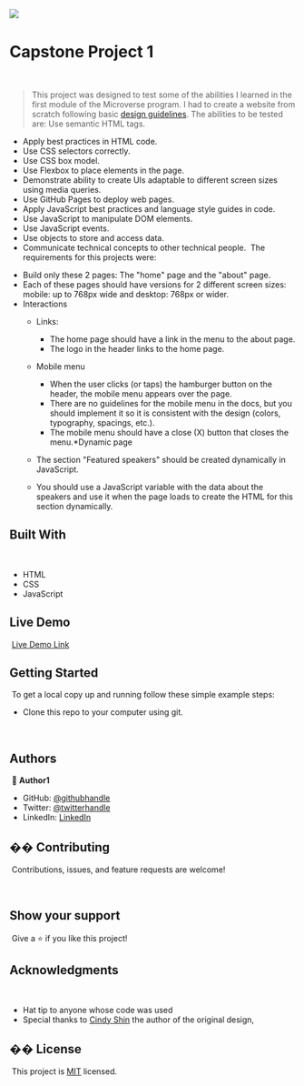 ![](https://img.shields.io/badge/Microverse-blueviolet)
​
# Capstone Project 1
​
> This project was designed to test some of the abilities I learned in the first module of the Microverse program. I had to create a website from scratch following basic [design guidelines](https://www.behance.net/gallery/29845175/CC-Global-Summit-2015). The abilities to be tested are: Use semantic HTML tags.
- Apply best practices in HTML code.
- Use CSS selectors correctly.
- Use CSS box model.
- Use Flexbox to place elements in the page.
- Demonstrate ability to create UIs adaptable to different screen sizes using media queries.
- Use GitHub Pages to deploy web pages.
- Apply JavaScript best practices and language style guides in code.
- Use JavaScript to manipulate DOM elements.
- Use JavaScript events.
- Use objects to store and access data.
- Communicate technical concepts to other technical people.
​
The requirements for this projects were:
* Build only these 2 pages: The "home" page and the "about" page.
​
* Each of these pages should have versions for 2 different screen sizes: mobile: up to 768px wide and desktop: 768px or wider.
​
* Interactions
    - Links:
      - The home page should have a link in the menu to the about page.
      - The logo in the header links to the home page.
      
    - Mobile menu
      - When the user clicks (or taps) the hamburger button on the header, the mobile menu appears over the page.
      - There are no guidelines for the mobile menu in the docs, but you should implement it so it is consistent with the design (colors, typography, spacings, etc.).
      - The mobile menu should have a close (X) button that closes the menu.
​
*Dynamic page
  - The section "Featured speakers" should be created dynamically in JavaScript.
  - You should use a JavaScript variable with the data about the speakers and use it when the page loads to create the HTML for this section dynamically.
​
## Built With
​
- HTML
- CSS
- JavaScript
​
​
## Live Demo
​
[Live Demo Link](https://tiago-lelinski-marin.github.io/capstone-project-1/)
​
​
## Getting Started
​
To get a local copy up and running follow these simple example steps:
​
- Clone this repo to your computer using git.

​
​
​
## Authors
​
👤 **Author1**
​
- GitHub: [@githubhandle](@BasitAl35031734)
- Twitter: [@twitterhandle](@BasitAl35031734)
- LinkedIn: [LinkedIn]( basit-ali-3961141b3)
​

## �� Contributing
​
Contributions, issues, and feature requests are welcome!
​

​
## Show your support
​
Give a ⭐️ if you like this project!
​
## Acknowledgments
​
- Hat tip to anyone whose code was used
- Special thanks to [Cindy Shin](https://www.behance.net/adagio07) the author of the original design,
​
## �� License
​
This project is [MIT](./MIT.md) licensed.